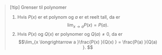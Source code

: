 > [!tip] Grenser til polynomer
> 1. Hvis $P(x)$ er et polynom og $a$ er et reelt tall, da er
> $$\lim_{x \longrightarrow a }P(x) = P(a). $$
>  2. Hvis $P(x)$ og $Q(x)$ er polynomer og $Q(a)\neq 0$, da er
>  $$\lim_{x \longrightarrow  a }\frac{P(x) }{Q(x) }  = \frac{P(a) }{Q(a) }. $$

